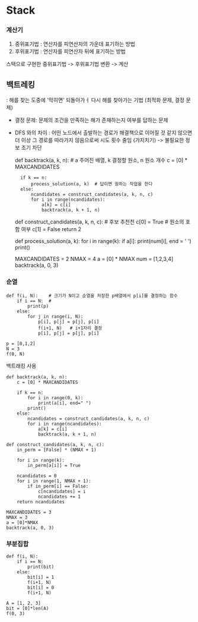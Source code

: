 # Stack

### 계산기

1. 중위표기법 : 연산자를 피연산자의 가운데 표기하는 방법
2. 후위표기법 : 연산자를 피연산자 뒤에 표기하는 방법

스택으로 구현한 중위표기법 -> 후위표기법 변환 -> 계산


    

## 백트레킹

: 해를 찾는 도중에 '막히면' 되돌아가ㅓ 다시 해를 찾아가는 기법 (최적화 문제, 결정 문제)

- 결정 문제: 문제의 조건을 만족하는 해가 존재하는지 여부를 답하는 문제

- DFS 와의 차이 : 어떤 노드에서 출발하는 경로가 해결책으로 이어질 것 같지 않으면 더 이상 그 경로를
따라가지 않음으로써 시도 횟수 줄임 (가지치기) -> 불필요한 정보 조기 차단
  

    def backtrack(a, k, n):  # a 주어진 배열, k 결정할 원소, n 원소 개수
        c = [0] * MAXCANDIDATES
    
        if k == n:
            process_solution(a, k)  # 답이면 원하는 작업을 한다
        else:
            ncandidates = construct_candidates(a, k, n, c)
            for i in range(ncandidates):
                a[k] = c[i]
                backtrack(a, k + 1, n)
                
    def construct_candidates(a, k, n, c):   # 후보 추천천
        c[0] = True                             # 원소의 포함 여부 
        c[1] = False
        return 2
    
    def process_solution(a, k):
        for i in range(k):
            if a[i]:
                print(num[i], end = ' ')
        print()
    
    MAXCANDIDATES = 2
    NMAX = 4
    a = [0] * NMAX
    num = [1,2,3,4]
    backtrack(a, 0, 3)

  
### 순열

    def f(i, N):    # 크기가 N이고 순열을 저장한 p배열에서 p[i]를 결정하는 함수
        if i == N:  #
            print(p)
        else:
            for j in range(i, N):
                p[i], p[j] = p[j], p[i]
                f(i+1, N)   # i+1자리 결정
                p[i], p[j] = p[j], p[i]
    
    p = [0,1,2]
    N = 3
    f(0, N)

백트래킹 사용

    def backtrack(a, k, n):
        c = [0] * MAXCANDIDATES
    
        if k == n:
            for i in range(0, k):
                print(a[i], end=" ")
            print()
        else:
            ncandidates = construct_candidates(a, k, n, c)
            for i in range(ncandidates):
                a[k] = c[i]
                backtrack(a, k + 1, n)
    
    def construct_candidates(a, k, n, c):
        in_perm = [False] * (NMAX + 1)
    
        for i in range(k):
            in_perm[a[i]] = True
    
        ncandidates = 0
        for i in range(1, NMAX + 1):
            if in_perm[i] == False:
                c[ncandidates] = i
                ncandidates += 1
        return ncandidates
    
    MAXCANDIDATES = 3
    NMAX = 3
    a = [0]*NMAX
    backtrack(a, 0, 3)


### 부분집합

    def f(i, N):
        if i == N:
            print(bit)
        else:
            bit[i] = 1
            f(i+1, N)
            bit[i] = 0
            f(i+1, N)
    
    A = [1, 2, 3]
    bit = [0]*len(A)
    f(0, 3)
                